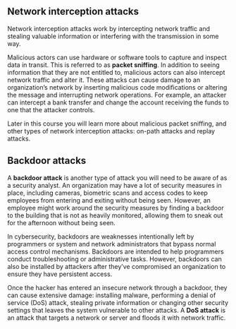 
## Network interception attacks 

Network interception attacks work by intercepting network traffic and stealing valuable information or interfering with the transmission in some way.

Malicious actors can use hardware or software tools to capture and inspect data in transit. This is referred to as **packet sniffing**. In addition to seeing information that they are not entitled to, malicious actors can also intercept network traffic and alter it. These attacks can cause damage to an organization’s network by inserting malicious code modifications or altering the message and interrupting network operations. For example, an attacker can intercept a bank transfer and change the account receiving the funds to one that the attacker controls.

Later in this course you will learn more about malicious packet sniffing, and other types of network interception attacks: on-path attacks and replay attacks.


## Backdoor attacks

A **backdoor attack** is another type of attack you will need to be aware of as a security analyst. An organization may have a lot of security measures in place, including cameras, biometric scans and access codes to keep employees from entering and exiting without being seen. However, an employee might work around the security measures by finding a backdoor to the building that is not as heavily monitored, allowing them to sneak out for the afternoon without being seen. 

In cybersecurity, backdoors are weaknesses intentionally left by programmers or system and network administrators that bypass normal access control mechanisms. Backdoors are intended to help programmers conduct troubleshooting or administrative tasks. However, backdoors can also be installed by attackers after they’ve compromised an organization to ensure they have persistent access.

Once the hacker has entered an insecure network through a backdoor, they can cause extensive damage: installing malware, performing a denial of service (DoS) attack, stealing private information or changing other security settings that leaves the system vulnerable to other attacks. A **DoS attack** is an attack that targets a network or server and floods it with network traffic.

